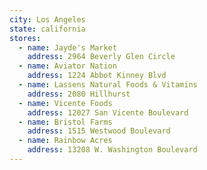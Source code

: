 ```yaml
---
city: Los Angeles
state: california
stores:
  - name: Jayde's Market
    address: 2964 Beverly Glen Circle
  - name: Aviator Nation
    address: 1224 Abbot Kinney Blvd
  - name: Lassens Natural Foods & Vitamins
    address: 2080 Hillhurst
  - name: Vicente Foods
    address: 12027 San Vicente Boulevard
  - name: Bristol Farms
    address: 1515 Westwood Boulevard
  - name: Rainbow Acres
    address: 13208 W. Washington Boulevard
---
```

